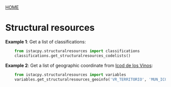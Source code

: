 [HOME](../../README.md)

# Structural resources

**Example 1**: Get a list of classifications:
```python
    from istacpy.structuralresources import classifications
    classifications.get_structuralresources_codelists()
```

**Example 2**: Get a list of geographic coordinate from [Icod de los Vinos](https://www.icoddelosvinos.es/):
```python
    from istacpy.structuralresources import variables
    variables.get_structuralresources_geoinfo('VR_TERRITORIO', 'MUN_ICOD_VINOS')
```
